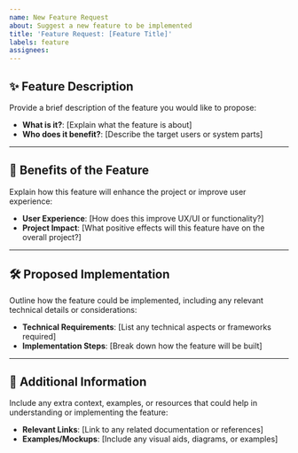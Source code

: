 ```yaml
---
name: New Feature Request
about: Suggest a new feature to be implemented
title: 'Feature Request: [Feature Title]'
labels: feature
assignees:
---
```


## ✨ **Feature Description**

Provide a brief description of the feature you would like to propose:

- **What is it?**: [Explain what the feature is about]
- **Who does it benefit?**: [Describe the target users or system parts]

---

## 🌟 **Benefits of the Feature**

Explain how this feature will enhance the project or improve user experience:

- **User Experience**: [How does this improve UX/UI or functionality?]
- **Project Impact**: [What positive effects will this feature have on the overall project?]

---

## 🛠️ **Proposed Implementation**

Outline how the feature could be implemented, including any relevant technical details or considerations:

- **Technical Requirements**: [List any technical aspects or frameworks required]
- **Implementation Steps**: [Break down how the feature will be built]

---

## 📎 **Additional Information**

Include any extra context, examples, or resources that could help in understanding or implementing the feature:

- **Relevant Links**: [Link to any related documentation or references]
- **Examples/Mockups**: [Include any visual aids, diagrams, or examples]

